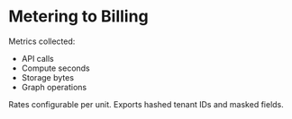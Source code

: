 # Metering to Billing

Metrics collected:
- API calls
- Compute seconds
- Storage bytes
- Graph operations

Rates configurable per unit. Exports hashed tenant IDs and masked fields.

